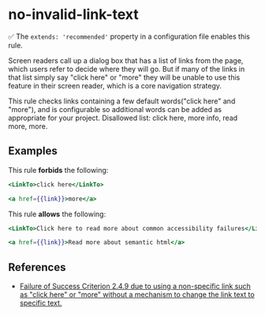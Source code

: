 # no-invalid-link-text

:white_check_mark: The `extends: 'recommended'` property in a configuration file enables this rule.

Screen readers call up a dialog box that has a list of links from the page, which users refer to decide where they will go. But if many of the links in that list simply say "click here" or "more" they will be unable to use this feature in their screen reader, which is a core navigation strategy.

This rule checks links containing a few default words("click here" and "more"), and is configurable so additional words can be added as appropriate for your project. Disallowed list: click here, more info, read more, more.

## Examples

This rule **forbids** the following:

```hbs
<LinkTo>click here</LinkTo>
```

```hbs
<a href={{link}}>more</a>
```

This rule **allows** the following:

```hbs
<LinkTo>Click here to read more about common accessibility failures</LinkTo>
```

```hbs
<a href={{link}}>Read more about semantic html</a>
```

## References

* [Failure of Success Criterion 2.4.9 due to using a non-specific link such as "click here" or "more" without a mechanism to change the link text to specific text.](https://www.w3.org/WAI/WCAG21/Techniques/failures/F84)
